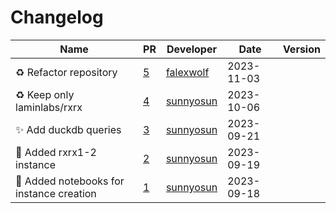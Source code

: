 # Changelog

<!-- prettier-ignore -->
Name | PR | Developer | Date | Version
--- | --- | --- | --- | ---
♻️ Refactor repository | [5](https://github.com/laminlabs/rxrx-lamin/pull/5) | [falexwolf](https://github.com/falexwolf) | 2023-11-03 |
♻️ Keep only laminlabs/rxrx | [4](https://github.com/laminlabs/rxrx-lamin/pull/4) | [sunnyosun](https://github.com/sunnyosun) | 2023-10-06 |
✨ Add duckdb queries | [3](https://github.com/laminlabs/rxrx1-lamin/pull/3) | [sunnyosun](https://github.com/sunnyosun) | 2023-09-21 |
🍱 Added rxrx1-2 instance | [2](https://github.com/laminlabs/rxrx1-lamin/pull/2) | [sunnyosun](https://github.com/sunnyosun) | 2023-09-19 |
📝 Added notebooks for instance creation | [1](https://github.com/laminlabs/rxrx1-lamin/pull/1) | [sunnyosun](https://github.com/sunnyosun) | 2023-09-18 |
